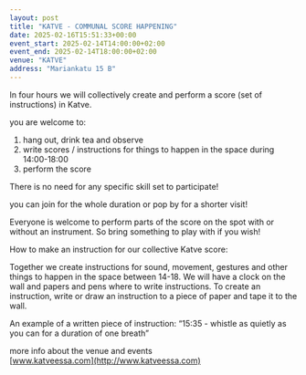 ```yaml
---
layout: post
title: "KATVE - COMMUNAL SCORE HAPPENING"
date: 2025-02-16T15:51:33+00:00
event_start: 2025-02-14T14:00:00+02:00
event_end: 2025-02-14T18:00:00+02:00
venue: "KATVE"
address: "Mariankatu 15 B"
---
```


In four hours we will collectively create and perform a score (set of instructions) in Katve.   
  
you are welcome to:  
1. hang out, drink tea and observe  
2. write scores / instructions for things to happen in the space during 14:00-18:00  
3. perform the score  
  
There is no need for any specific skill set to participate!  
  
you can join for the whole duration or pop by for a shorter visit!  
  
Everyone is welcome to perform parts of the score on the spot with or without an instrument. So bring something to play with if you wish!  
  
How to make an instruction for our collective Katve score:   
  
Together we create instructions for sound, movement, gestures and other things to happen in the space between 14-18. We will have a clock on the wall and papers and pens where to write instructions. To create an instruction, write or draw an instruction to a piece of paper and tape it to the wall.   
  
An example of a written piece of instruction: “15:35 - whistle as quietly as you can for a duration of one breath”   
  
more info about the venue and events  
[www.katveessa.com](http://www.katveessa.com)
